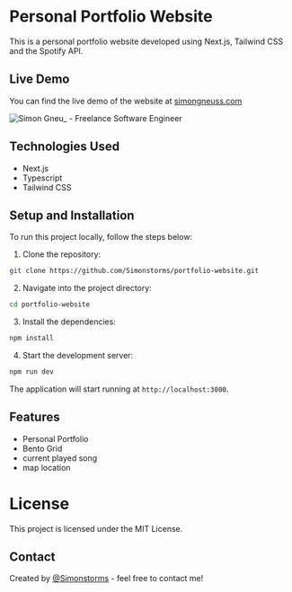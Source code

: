 
# Personal Portfolio Website

This is a personal portfolio website developed using Next.js, Tailwind CSS and the Spotify API. 

## Live Demo

You can find the live demo of the website at [simongneuss.com](https://www.simongneuss.com/)

![Simon Gneu_ - Freelance Software Engineer](https://github.com/Simonstorms/portfolio/assets/93795566/0879c76f-2bcc-4fc8-9d85-baa708654ab7)

## Technologies Used

- Next.js
- Typescript
- Tailwind CSS


## Setup and Installation

To run this project locally, follow the steps below:

1. Clone the repository:

```bash
git clone https://github.com/Simonstorms/portfolio-website.git
```

2. Navigate into the project directory:

```bash
cd portfolio-website
```

3. Install the dependencies:

```bash
npm install
```

4. Start the development server:

```bash
npm run dev
```

The application will start running at `http://localhost:3000`.

## Features

- Personal Portfolio
- Bento Grid
- current played song
- map location


# License

This project is licensed under the MIT License.

## Contact

Created by [@Simonstorms](https://github.com/Simonstorms) - feel free to contact me!
